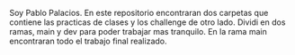 Soy Pablo Palacios. En este repositorio encontraran dos carpetas que contiene las practicas de clases y los challenge de otro lado.
Dividi en dos ramas, main y dev para poder trabajar mas tranquilo. En la rama main encontraran todo el trabajo final realizado.

